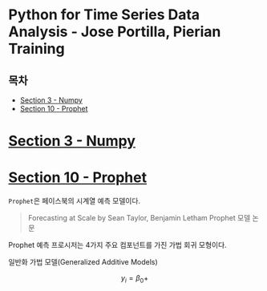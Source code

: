 # Python for Time Series Data Analysis - Jose Portilla, Pierian Training

## 목차

- [Section 3 - Numpy](#section-3---numpy)
- [Section 10 - Prophet](#section-10---prophet)

# [Section 3 - Numpy](#목차)

# [Section 10 - Prophet](#목차)

`Prophet`은 페이스북의 시계열 예측 모델이다.

> Forecasting at Scale by Sean Taylor, Benjamin Letham
> Prophet 모델 논문

Prophet 예측 프로시저는 4가지 주요 컴포넌트를 가진 가법 회귀 모형이다.

일반화 가법 모델(Generalized Additive Models)

$$ y_i = \beta_0 + $$
